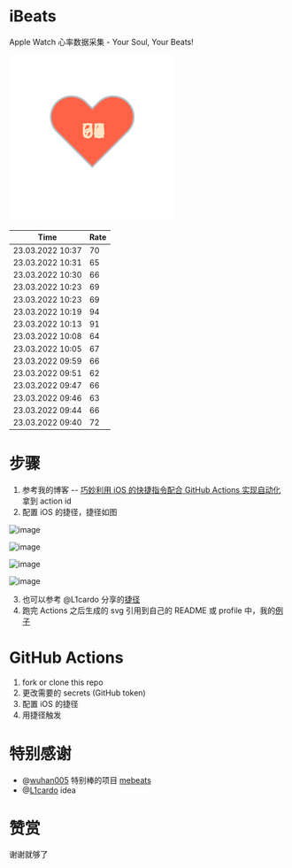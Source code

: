 # iBeats
Apple Watch 心率数据采集 - Your Soul, Your Beats!

![](./files/heart.svg)

<!--START_SECTION:my_heart_rate-->
| Time | Rate | 
 | ---- | ---- | 
| 23.03.2022 10:37 | 70 |
| 23.03.2022 10:31 | 65 |
| 23.03.2022 10:30 | 66 |
| 23.03.2022 10:23 | 69 |
| 23.03.2022 10:23 | 69 |
| 23.03.2022 10:19 | 94 |
| 23.03.2022 10:13 | 91 |
| 23.03.2022 10:08 | 64 |
| 23.03.2022 10:05 | 67 |
| 23.03.2022 09:59 | 66 |
| 23.03.2022 09:51 | 62 |
| 23.03.2022 09:47 | 66 |
| 23.03.2022 09:46 | 63 |
| 23.03.2022 09:44 | 66 |
| 23.03.2022 09:40 | 72 |

<!--END_SECTION:my_heart_rate-->

# 步骤
1. 参考我的博客 -- [巧妙利用 iOS 的快捷指令配合 GitHub Actions 实现自动化](https://github.com/yihong0618/gitblog/issues/198) 拿到 action id
2. 配置 iOS 的捷径，捷径如图

![image](https://user-images.githubusercontent.com/15976103/122154218-0db0b480-ce97-11eb-93bb-5aec07c558dc.png)

![image](https://user-images.githubusercontent.com/15976103/122154236-186b4980-ce97-11eb-8e4b-70551a0391ae.png)

![image](https://user-images.githubusercontent.com/15976103/122154268-2d47dd00-ce97-11eb-902e-3acf292265a9.png)

![image](https://user-images.githubusercontent.com/15976103/122174055-fa144680-ceb4-11eb-9be2-3eb83cd516f7.png)

3. 也可以参考 @L1cardo 分享的[捷径](https://www.icloud.com/shortcuts/6ab6047b459c41ad822ad6b94b1c03d4)
4. 跑完 Actions 之后生成的 svg 引用到自己的 README 或 profile 中，我的[例子](https://github.com/yihong0618) 

# GitHub Actions

1. fork or clone this repo
2. 更改需要的 secrets (GitHub token)
3. 配置 iOS 的捷径
4. 用捷径触发

# 特别感谢
- @[wuhan005](https://github.com/wuhan005) 特别棒的项目 [mebeats](https://github.com/wuhan005/mebeats)
- @[L1cardo](https://github.com/L1cardo) idea

# 赞赏
谢谢就够了
